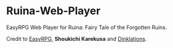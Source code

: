 # Ruina-Web-Player
EasyRPG Web Player for Ruina: Fairy Tale of the Forgotten Ruins.

Credit to [EasyRPG](https://easyrpg.org/), **Shoukichi Karekusa** and [Dinklations](https://dinklations.wordpress.com/2021/01/30/ruina-fairy-tale-of-the-forgotten-ruins-english-version/).
